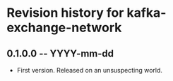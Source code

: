 # Revision history for kafka-exchange-network

## 0.1.0.0 -- YYYY-mm-dd

* First version. Released on an unsuspecting world.
